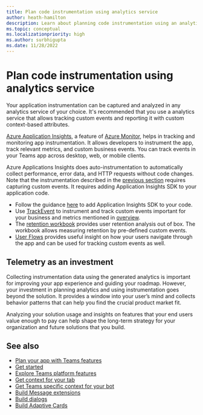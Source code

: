 ```yaml
---
title: Plan code instrumentation using analytics service
author: heath-hamilton
description: Learn about planning code instrumentation using an analytics service.
ms.topic: conceptual
ms.localizationpriority: high
ms.author: surbhigupta
ms.date: 11/28/2022
---
```


# Plan code instrumentation using analytics service

<!--Implement your analytics service-->

Your application instrumentation can be captured and analyzed in any analytics service of your choice. It's recommended that you use a analytics service that allows tracking custom events and reporting it with custom context-based attributes.

[Azure Application Insights](/azure/azure-monitor/app/app-insights-overview), a feature of [Azure Monitor](/azure/azure-monitor/), helps in tracking and monitoring app instrumentation. It allows developers to instrument the app, track relevant metrics, and custom business events. You can track events in your Teams app across desktop, web, or mobile clients.

Azure Applications Insights does auto-instrumentation to automatically collect performance, error data, and HTTP requests without code changes. Note that the instrumentation described in the [previous section](strategize-measure.md) requires capturing custom events. It requires adding Application Insights SDK to your application code.

- Follow the guidance [here](/azure/azure-monitor/app/api-custom-events-metrics#prep) to add Application Insights SDK to your code.
- Use [TrackEvent](/azure/azure-monitor/app/usage-overview#custom-business-events) to instrument and track custom events important for your business and metrics mentioned in [overview](overview-analytics.md).
- The [retention workbook](/azure/azure-monitor/app/usage-retention) provides user retention analysis out of box. The workbook allows measuring retention by pre-defined custom events.
- [User Flows](/azure/azure-monitor/app/usage-flows) provides useful insight on how your users navigate through the app and can be used for tracking custom events as well.

## Telemetry as an investment

Collecting instrumentation data using the generated analytics is important for improving your app experience and guiding your roadmap. However, your investment in planning analytics and using instrumentation goes beyond the solution. It provides a window into your user’s mind and collects behavior patterns that can help you find the crucial product market fit.

Analyzing your solution usage and insights on features that your end users value enough to pay can help shape the long-term strategy for your organization and future solutions that you build.

## See also

- [Plan your app with Teams features](../app-fundamentals-overview.md)
- [Get started](../../get-started/get-started-overview.md)
- [Explore Teams platform features](../../overview-explore.md)
- [Get context for your tab](../../tabs/how-to/access-teams-context.md)
- [Get Teams specific context for your bot](../../bots/how-to/get-teams-context.md)
- [Build Message extensions](../../messaging-extensions/what-are-messaging-extensions.md)
- [Build dialogs](../../task-modules-and-cards/what-are-task-modules.md)
- [Build Adaptive Cards](../../task-modules-and-cards/what-are-cards.md)
